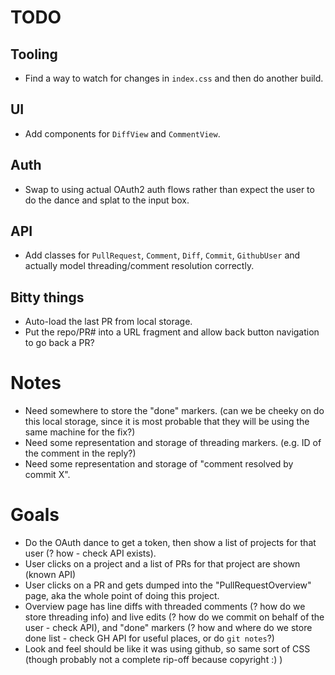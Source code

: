 # TODO

## Tooling
 - Find a way to watch for changes in `index.css` and then do another build.
 
## UI
 - Add components for `DiffView` and `CommentView`.
 
## Auth
 - Swap to using actual OAuth2 auth flows rather than expect the user to do the dance and splat to the input box.
 
## API
 - Add classes for `PullRequest`, `Comment`, `Diff`, `Commit`, `GithubUser` and actually model threading/comment resolution correctly.

## Bitty things
 - Auto-load the last PR from local storage.
 - Put the repo/PR# into a URL fragment and allow back button navigation to go back a PR?
   
# Notes
 - Need somewhere to store the "done" markers. (can we be cheeky on do this local storage, since it is most
   probable that they will be using the same machine for the fix?)
 - Need some representation and storage of threading markers. (e.g. ID of the comment in the reply?)
 - Need some representation and storage of "comment resolved by commit X".
 
# Goals
 - Do the OAuth dance to get a token, then show a list of projects for that user (? how - check API exists).
 - User clicks on a project and a list of PRs for that project are shown (known API)
 - User clicks on a PR and gets dumped into the "PullRequestOverview" page, aka the whole point of doing this
   project.
 - Overview page has line diffs with threaded comments (? how do we store threading info) and live edits
   (? how do we commit on behalf of the user - check API), and "done" markers (? how and where do we store
   done list - check GH API for useful places, or do `git notes`?)
 - Look and feel should be like it was using github, so same sort of CSS (though probably not a complete
   rip-off because copyright :) )
